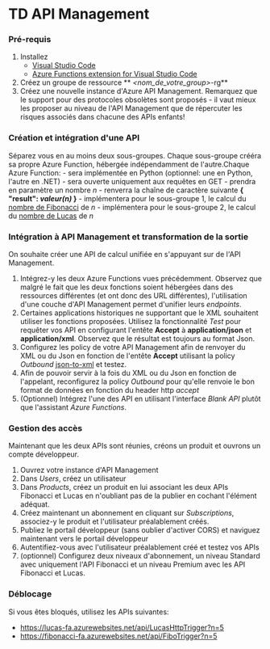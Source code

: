 # TD API Management

### Pré-requis
1. Installez
    - [Visual Studio Code](https://code.visualstudio.com/)
    - [Azure Functions extension for Visual Studio Code](https://marketplace.visualstudio.com/items?itemName=ms-azuretools.vscode-azurefunctions)
2. Créez un groupe de ressource ** *<nom_de_votre_group>*-rg**
3. Créez une nouvelle instance d'Azure API Management. Remarquez que le support pour des protocoles obsolètes sont proposés - il vaut mieux les proposer au niveau de l'API Management que de répercuter les risques associés dans chacune des APIs enfants!

### Création et intégration d'une API
Séparez vous en au moins deux sous-groupes. Chaque sous-groupe crééra sa propre Azure Function, hébergée indépendamment de l'autre.Chaque Azure Function:
    - sera implémentée en Python (optionnel: une en Python, l'autre en .NET)
    - sera ouverte uniquement aux requêtes en GET
    - prendra en paramètre un nombre *n*
    - renverra la chaîne de caractère suivante **{ "result": *valeur(n)* }**
    - implémentera pour le sous-groupe 1, le calcul du [nombre de Fibonacci](https://fr.wikipedia.org/wiki/Nombre_de_Fibonacci) de *n*
    - implémentera pour le sous-groupe 2, le calcul du [nombre de Lucas](https://fr.wikipedia.org/wiki/Nombre_de_Lucas) de *n*

### Intégration à API Management et transformation de la sortie
On souhaite créer une API de calcul unifiée en s'appuyant sur de l'API Management.
1. Intégrez-y les deux Azure Functions vues précédemment. Observez que malgré le fait que les deux fonctions soient hébergées dans des ressources différentes (et ont donc des URL différentes), l'utilisation d'une couche d'API Management permet d'unifier leurs *endpoints*.
2. Certaines applications historiques ne supportant que le XML souhaitent utiliser les fonctions proposées. Utilisez la fonctionnalité *Test* pour requêter vos API en configurant l'entête **Accept** à **application/json** et **application/xml**. Observez que le résultat est toujours au format Json.
3. Configurez les policy de votre API Management afin de renvoyer du XML ou du Json en fonction de l'entête **Accept** utilisant la policy *Outbound* [json-to-xml](https://docs.microsoft.com/en-us/azure/api-management/api-management-transformation-policies#ConvertJSONtoXML) et testez.
4. Afin de pouvoir servir à la fois du XML ou du Json en fonction de l'appelant, reconfigurez la policy *Outbound* pour qu'elle renvoie le bon format de données en fonction du header http *accept*
5. (Optionnel) Intégrez l'une des API en utilisant l'interface *Blank API* plutôt que l'assistant *Azure Functions*.

### Gestion des accès
Maintenant que les deux APIs sont réunies, créons un produit et ouvrons un compte développeur.
1. Ouvrez votre instance d'API Management
2. Dans *Users*, créez un utilisateur
3. Dans *Products*, créez un produit en lui associant les deux APIs Fibonacci et Lucas en n'oubliant pas de la publier en cochant l'élément adéquat.
4. Créez maintenant un abonnement en cliquant sur *Subscriptions*, associez-y le produit et l'utilisateur préalablement créés. 
5. Publiez le portail développeur (sans oublier d'activer CORS) et naviguez maintenant vers le portail développeur
6. Autentifiez-vous avec l'utilisateur préalablement créé et testez vos APIs
7. (optionnel) Configurez deux niveaux d'abonnement, un niveau Standard avec uniquement l'API Fibonacci et un niveau Premium avec les API Fibonacci et Lucas.

### Déblocage
Si vous êtes bloqués, utilisez les APIs suivantes:
 - https://lucas-fa.azurewebsites.net/api/LucasHttpTrigger?n=5
 - https://fibonacci-fa.azurewebsites.net/api/FiboTrigger?n=5